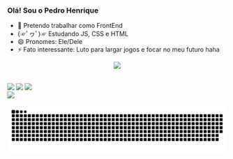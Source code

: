 ### Olá! Sou o Pedro Henrique

- 🙌 Pretendo trabalhar como FrontEnd
- (☞ﾟヮﾟ)☞ Estudando JS, CSS e HTML
- 😄 Pronomes: Ele/Dele
- ⚡ Fato interessante: Luto para largar jogos e focar no meu futuro haha

<div align="center">
  <a href="https://github.com/pedrodev9">
  <img height="180em" src="https://github-readme-stats.vercel.app/api?username=pedrodev9&show_icons=true&theme=aura&include_all_commits=false&count_private=true"/>
</div>
  
##
    
<div>
     
  <a href="https://instagram.com/dev_ph_" target="_blank"><img src="https://img.shields.io/badge/-Instagram-%23E4405F?style=for-the-badge&logo=instagram&logoColor=white" target="_blank"></a>
 <a href="https://discord.gg/Predro_Agiota" target="_blank"><img src="https://img.shields.io/badge/Discord-7289DA?style=for-the-badge&logo=discord&logoColor=white" target="_blank"></a> 
  <a href = "mailto:pedro15henrique2016@gmail.com"><img src="https://img.shields.io/badge/-Gmail-%23333?style=for-the-badge&logo=gmail&logoColor=white" target="_blank"></a>  
  <a href="https://www.linkedin.com/in/pedro-henrique-marques-da-silva-75bb55167/" target="_blank"><img src="https://img.shields.io/badge/-LinkedIn-%230077B5?style=for-the-badge&logo=linkedin&logoColor=white" target="_blank"></a> 
  
  ![Snake animation](https://github.com/gustaribeiro/gustaribeiro/blob/output/github-contribution-grid-snake.svg)
  
<div>
